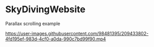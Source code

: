# SkyDivingWebsite


Parallax scrolling example


https://user-images.githubusercontent.com/98481395/209433802-4fd195ef-983d-4cf0-a0da-990c7bd99f90.mp4

